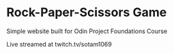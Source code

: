 # Rock-Paper-Scissors Game

Simple website built for Odin Project Foundations Course

Live streamed at twitch.tv/sotam1069

